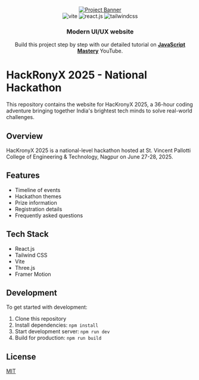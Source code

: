 <div align="center">
  <br />
    <a href="https://youtu.be/B91wc5dCEBA" target="_blank">
      <img src="https://i.ibb.co/Kqdv8j1/Image-from.png" alt="Project Banner">
    </a>
  <br />

  <div>
    <img src="https://img.shields.io/badge/-Vite-black?style=for-the-badge&logoColor=white&logo=vite&color=646CFF" alt="vite" />
    <img src="https://img.shields.io/badge/-React_JS-black?style=for-the-badge&logoColor=white&logo=react&color=61DAFB" alt="react.js" />
    <img src="https://img.shields.io/badge/-Tailwind_CSS-black?style=for-the-badge&logoColor=white&logo=tailwindcss&color=06B6D4" alt="tailwindcss" />
  </div>

  <h3 align="center">Modern UI/UX website</h3>

   <div align="center">
     Build this project step by step with our detailed tutorial on <a href="https://www.youtube.com/@javascriptmastery/videos" target="_blank"><b>JavaScript Mastery</b></a> YouTube.
    </div>
</div>

# HackRonyX 2025 - National Hackathon

This repository contains the website for HacKronyX 2025, a 36-hour coding adventure bringing together India's brightest tech minds to solve real-world challenges.

## Overview

HacKronyX 2025 is a national-level hackathon hosted at St. Vincent Pallotti College of Engineering & Technology, Nagpur on June 27-28, 2025.

## Features

- Timeline of events
- Hackathon themes
- Prize information
- Registration details
- Frequently asked questions

## Tech Stack

- React.js
- Tailwind CSS
- Vite
- Three.js
- Framer Motion

## Development

To get started with development:

1. Clone this repository
2. Install dependencies: `npm install`
3. Start development server: `npm run dev`
4. Build for production: `npm run build`

## License

[MIT](LICENSE)
